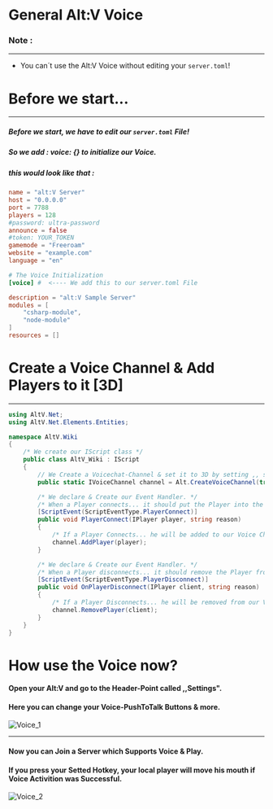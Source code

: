 # General Alt:V Voice

### Note : 
______________________________
- You can´t use the Alt:V Voice without editing your `server.toml`!

# Before we start...
___________________________________________

##### Before we start, we have to edit our `server.toml` File!
##### So we add : voice: {} to initialize our Voice.
##### this would look like that : 
```toml
name = "alt:V Server"
host = "0.0.0.0"
port = 7788
players = 128
#password: ultra-password
announce = false
#token: YOUR_TOKEN
gamemode = "Freeroam"
website = "example.com"
language = "en"

# The Voice Initialization
[voice] #  <---- We add this to our server.toml File

description = "alt:V Sample Server"
modules = [ 
	"csharp-module",
	"node-module"
]
resources = []
```

# Create a Voice Channel & Add Players to it [3D]
_____________________________________________________
```csharp
using AltV.Net;
using AltV.Net.Elements.Entities;

namespace AltV.Wiki
{
    /* We create our IScript class */
    public class AltV_Wiki : IScript
    {
        // We Create a Voicechat-Channel & set it to 3D by setting ,, spatial " to true.
        public static IVoiceChannel channel = Alt.CreateVoiceChannel(true, 20f);

        /* We declare & Create our Event Handler. */
        /* When a Player connects... it should put the Player into the VoiceChannel. */
        [ScriptEvent(ScriptEventType.PlayerConnect)]
        public void PlayerConnect(IPlayer player, string reason)
        {
            /* If a Player Connects... he will be added to our Voice Channel. */
            channel.AddPlayer(player);
        }

        /* We declare & Create our Event Handler. */
        /* When a Player disconnects... it should remove the Player from the VoiceChannel. */
        [ScriptEvent(ScriptEventType.PlayerDisconnect)]
        public void OnPlayerDisconnect(IPlayer client, string reason)
        {
            /* If a Player Disconnects... he will be removed from our Voice Channel. */
            channel.RemovePlayer(client);
        }
    }
}
```
# How use the Voice now?
#### Open your Alt:V and go to the Header-Point called ,,Settings".
#### Here you can change your Voice-PushToTalk Buttons & more.
![Voice_1](~/altv-docs-assets/coreclr-module/images/voice_1.png)
_________________________________________
#### Now you can Join a Server which Supports Voice & Play.
#### If you press your Setted Hotkey, your local player will move his mouth if Voice Activition was Successful.
![Voice_2](~/altv-docs-assets/coreclr-module/images/voice_2.png)
